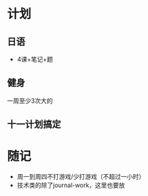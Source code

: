 
# 计划
## 日语
- 4课+笔记+题
## 健身
一周至少3次大的
## 十一计划搞定
# 随记
- 周一到周四不打游戏/少打游戏（不超过一小时）
- 技术类的除了journal-work，这里也要放